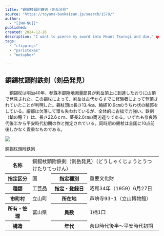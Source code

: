 ```yaml
---
title: "銅錫杖頭附鉄剣（剣岳発見"
source: "https://toyama-bunkaisan.jp/search/1578/"
author:
  - "[[NW-NU]]"
published:
created: 2024-12-26
description: "I want to pierce my sword into Mount Tsurugi and die," quoted by Paris, Texas on the radio.
tags:
  - "clippings"
  - "paristexas"
  - "metaphor"
  
---
```

## 銅錫杖頭附鉄剣（剣岳発見）

　銅錫杖は明治40年、参謀本部陸地測量部員が剣岳頂上に到達したおりに山頂で発見された。この錫杖によって、剣岳は古代からすでに修験者によって登頂されていたことが判明した。錫杖頭は長さ13.4㎝、輪経10.9㎝のうちわ状の輪郭をしている。細部は欠落して環も失われているが、全体的に古拙で力強い。鉄剣（鎗の穂？）は、長さ22.6ｃｍ、茎長2.0㎝の両刃造りである。いずれも奈良時代後半から平安時代初期の作と推定されている。同時期の錫杖は全国に10点前後しかなく貴重なものである。

![](https://toyama-bunkaisan.jp/_wp/wp-content/uploads/2019/02/67_photo1-500x750.jpg)

銅錫杖頭附鉄剣

<table><tbody><tr><th>名称</th><td colspan="3">銅錫杖頭附鉄剣（剣岳発見）（どうしゃくじょうとうつけたりてっけん）</td></tr><tr><th>指定区分</th><td>国</td><th>指定種別</th><td><span>重要文化財</span></td></tr><tr><th>種類</th><td><span>工芸品</span></td><th>指定・登録日</th><td>昭和34年（1959）6月27日</td></tr><tr><th>市町村</th><td><span>立山町</span></td><th>所在地</th><td>芦峅寺93-1（立山博物館）</td></tr><tr><th>所有・管理</th><td>富山県</td><th>員数</th><td>1柄1口</td></tr><tr><th>構造</th><td></td><th>年代</th><td>奈良時代後半～平安時代初期</td></tr></tbody></table>
